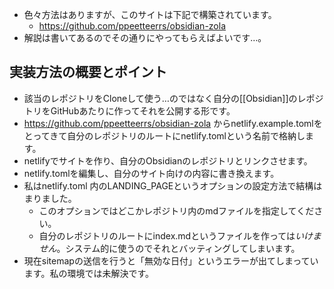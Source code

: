 - 色々方法はありますが、このサイトは下記で構築されています。
	- https://github.com/ppeetteerrs/obsidian-zola
- 解説は書いてあるのでその通りにやってもらえばよいです…。

## 実装方法の概要とポイント
 - 該当のレポジトリをCloneして使う…のではなく自分の[[Obsidian]]のレポジトリをGitHubあたりに作ってそれを公開する形です。
 -  https://github.com/ppeetteerrs/obsidian-zola からnetlify.example.tomlをとってきて自分のレポジトリのルートにnetlify.tomlという名前で格納します。
 - netlifyでサイトを作り、自分のObsidianのレポジトリとリンクさせます。
 - netlify.tomlを編集し、自分のサイト向けの内容に書き換えます。
 - 私はnetlify.toml 内のLANDING_PAGEというオプションの設定方法で結構はまりました。
	 - このオプションではどこかレポジトリ内のmdファイルを指定してください。
	 - 自分のレポジトリのルートにindex.mdというファイルを作っては*いけません*。システム的に使うのでそれとバッティングしてしまいます。
 - 現在sitemapの送信を行うと「無効な日付」というエラーが出てしまっています。私の環境では未解決です。 